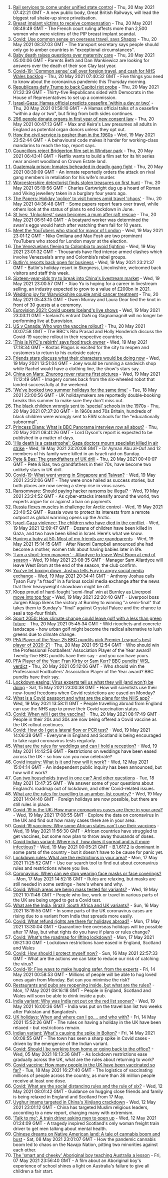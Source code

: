 1. [Rail services to come under unified state control](https://www.bbc.co.uk/news/business-57176858) - Thu, 20 May 2021 07:42:21 GMT - A new public body, Great British Railways, will lead the biggest rail shake-up since privatisation.
2. [Breast implant victims to receive compensation](https://www.bbc.co.uk/news/health-57179180) - Thu, 20 May 2021 08:49:49 GMT - The French court ruling affects more than 2,500 women who were victims of the PIP breast implant scandal.
3. [Covid: Use common sense on overseas travel, says Shapps](https://www.bbc.co.uk/news/uk-57183259) - Thu, 20 May 2021 08:37:03 GMT - The transport secretary says people should only go to amber countries in "exceptional circumstances".
4. [Baby death raises questions over maternity care](https://www.bbc.co.uk/news/health-57147451) - Thu, 20 May 2021 05:00:06 GMT - Parents Beth and Dan Wankiewicz are looking for answers over the death of their son Clay last year.
5. [Covid-19: 'Common sense' call over foreign travel, and cash for NHS Wales backlog](https://www.bbc.co.uk/news/uk-57177409) - Thu, 20 May 2021 07:40:32 GMT - Five things you need to know about the coronavirus pandemic this Thursday morning.
6. [Republicans defy Trump to back Capitol riot probe](https://www.bbc.co.uk/news/world-us-canada-57180679) - Thu, 20 May 2021 01:32:39 GMT - Thirty-five Republicans sided with Democrats in the House of Representatives to set up a commission.
7. [Israel-Gaza: Hamas official predicts ceasefire 'within a day or two'](https://www.bbc.co.uk/news/world-middle-east-57180718) - Thu, 20 May 2021 01:58:10 GMT - A Hamas official talks of a ceasefire "within a day or two", but firing from both sides continues.
8. [296 people donate organs in first year of new consent law](https://www.bbc.co.uk/news/uk-politics-57163433) - Thu, 20 May 2021 00:47:13 GMT - Max and Keira's Law presumes all adults in England as potential organ donors unless they opt out.
9. [How the civil service is posher than in the 1960s](https://www.bbc.co.uk/news/uk-57172634) - Wed, 19 May 2021 23:52:44 GMT - A behavioural code makes it harder for working-class mandarins to reach the top, report says.
10. [Councillors reject Bridgerton film set in Windsor park](https://www.bbc.co.uk/news/uk-england-berkshire-57162376) - Thu, 20 May 2021 06:43:41 GMT - Netflix wants to build a film set for its hit series near ancient woodland on Crown Estate land.
11. [Guatemala prison: Inmates beheaded in deadly gang fight](https://www.bbc.co.uk/news/world-latin-america-57181767) - Thu, 20 May 2021 08:39:09 GMT - An inmate reportedly orders the attack on rival gang members in retaliation for his wife's murder.
12. [Worcestershire detectorist finds stolen treasures on first hunt](https://www.bbc.co.uk/news/uk-england-57170608) - Thu, 20 May 2021 05:19:56 GMT - Charles Cartwright dug up a hoard of Roman and Viking jewellery taken in a burglary four years ago.
13. [The Papers: Holiday 'police' to visit homes amid travel 'chaos'](https://www.bbc.co.uk/news/blogs-the-papers-57180384) - Thu, 20 May 2021 04:36:48 GMT - Some papers report fears over travel, while others look at the status of plans to end lockdown in June.
14. [St Ives: 'Unluckiest' swan becomes a mum after raft rescue](https://www.bbc.co.uk/news/uk-england-cambridgeshire-57156761) - Thu, 20 May 2021 06:51:40 GMT - A boatyard worker was determined the swan's eggs would hatch after watching them fail for 10 years.
15. [Meet the YouTubers who stood for mayor of London](https://www.bbc.co.uk/news/uk-england-london-57177138) - Wed, 19 May 2021 23:01:12 GMT - Niko Omilana and Max Fosh are two prominent YouTubers who stood for London mayor at the election.
16. [The Venezuelans fleeing to Colombia to avoid fighting](https://www.bbc.co.uk/news/world-latin-america-57178193) - Wed, 19 May 2021 23:01:32 GMT - Thousands have fled intense armed clashes which involve Venezuela’s army and Colombia’s rebel groups.
17. [Butlin's resorts back open for business](https://www.bbc.co.uk/news/uk-57165170) - Wed, 19 May 2021 23:21:37 GMT - Butlin's holiday resort in Skegness, Lincolnshire, welcomed back visitors and staff this week.
18. [Sixteen-year-olds try to break into China's livestream market](https://www.bbc.co.uk/news/world-asia-china-57170843) - Wed, 19 May 2021 23:00:57 GMT - Xiao Yu is hoping for a career in livestream selling, an industry expected to grow to a value of £200bn in 2021.
19. [Wedding joy for Warwickshire couple amid cancer treatment](https://www.bbc.co.uk/news/uk-england-coventry-warwickshire-57170307) - Thu, 20 May 2021 05:43:15 GMT - Owen Murray and Laura Dear tied the knot in front of 30 guests at a ceremony.
20. [Eurovision 2021: Covid upsets Iceland's live shows](https://www.bbc.co.uk/news/newsbeat-57178182) - Wed, 19 May 2021 23:03:11 GMT - Iceland's entrant Daði og Gagnamagnið will no longer be performing live at Eurovision.
21. [US v Canada: Who won the vaccine rollout?](https://www.bbc.co.uk/news/world-us-canada-57176501) - Thu, 20 May 2021 00:07:58 GMT - The BBC's Ritu Prasad and Holly Honderich discuss the Covid-19 vaccine rollout in their respective countries.
22. ['This is NYC's rebirth' says food truck owner](https://www.bbc.co.uk/news/world-us-canada-57176620) - Wed, 19 May 2021 17:18:34 GMT - Kostas Plagos is excited for the city to reopen and customers to return to his curbside eatery.
23. [Friends stars discuss what their characters would be doing now](https://www.bbc.co.uk/news/entertainment-arts-57174331) - Wed, 19 May 2021 13:51:04 GMT - Joey would be running a sandwich shop while Rachel would have a clothing line, the show's stars say.
24. [China on Mars: Zhurong rover returns first pictures](https://www.bbc.co.uk/news/science-environment-57172346) - Wed, 19 May 2021 11:12:49 GMT - Imagery comes back from the six-wheeled robot that landed successfully at the weekend.
25. ['We've booked two summer holidays for the same time'](https://www.bbc.co.uk/news/business-57155307) - Tue, 18 May 2021 23:00:56 GMT - UK holidaymakers are reportedly double-booking breaks this summer to make sure they don't miss out.
26. [The black children wrongly sent to 'special' schools in the 1970s](https://www.bbc.co.uk/news/uk-57099654) - Thu, 20 May 2021 07:37:20 GMT - In 1960s and 70s Britain, hundreds of black children were wrongly sent to ESN schools for the "educationally subnormal".
27. [Princess Diana: What is BBC Panorama interview row all about?](https://www.bbc.co.uk/news/explainers-57163815) - Thu, 20 May 2021 08:41:26 GMT - Lord Dyson's report is expected to be published in a matter of days.
28. ['His death is a catastrophe': Gaza doctors mourn specialist killed in air strike](https://www.bbc.co.uk/news/world-middle-east-57148580) - Wed, 19 May 2021 23:20:08 GMT - Dr Ayman Abu al-Ouf and 12 members of his family were killed in an Israeli raid on Sunday.
29. [Pete & Bas: The grandfathers of UK drill](https://www.bbc.co.uk/news/entertainment-arts-57148204) - Thu, 20 May 2021 00:40:07 GMT - Pete & Bas, two grandfathers in their 70s, have become two unlikely stars in UK drill.
30. [Covid-19: What went wrong in Singapore and Taiwan?](https://www.bbc.co.uk/news/world-asia-57153195) - Wed, 19 May 2021 23:22:06 GMT - They were once hailed as success stories, but both places are now seeing a steep rise in virus cases.
31. [Ransomware: Should paying hacker ransoms be illegal?](https://www.bbc.co.uk/news/technology-57173096) - Wed, 19 May 2021 23:24:52 GMT - As cyber-attacks intensify around the world, two experts argue for or against a ban on payments
32. [Russia flexes muscles in challenge for Arctic control](https://www.bbc.co.uk/news/world-europe-57156839) - Wed, 19 May 2021 23:40:52 GMT - Russia vows to protect its interests from a remote outpost as global warming opens up the Arctic.
33. [Israel-Gaza violence: The children who have died in the conflict](https://www.bbc.co.uk/news/world-middle-east-57142627) - Wed, 19 May 2021 12:09:47 GMT - Dozens of children have been killed in Gaza, and two have been killed in Israel. Here's what we know.
34. [Having a baby at 50: Most of my friends are grandparents](https://www.bbc.co.uk/news/57174993) - Wed, 19 May 2021 15:14:15 GMT - After Naomi Campbell announced she had become a mother, women talk about having babies later in life.
35. ['I am a short-term manager' - Allardyce to leave West Brom at end of season](https://www.bbc.co.uk/sport/football/57180362) - Wed, 19 May 2021 23:08:35 GMT - Manager Sam Allardyce will leave West Brom at the end of the season, the club confirm.
36. [You've let boxing down, Joshua tells Fury in angry social media exchange](https://www.bbc.co.uk/sport/boxing/57180205) - Wed, 19 May 2021 20:34:41 GMT - Anthony Joshua calls Tyson Fury "a fraud" in a furious social media exchange after the news that their heavyweight showdown might be off.
37. [Klopp proud of hard-fought 'semi-final' win at Burnley as Liverpool move into top four](https://www.bbc.co.uk/sport/football/57082270) - Wed, 19 May 2021 22:20:40 GMT - Liverpool boss Jurgen Klopp likens the victory at Burnley to winning "a semi-final" that takes them to Sunday's "final" against Crystal Palace and the chance to seal a top-four finish.
38. [Sport 2050: How climate change could leave golf with a less than green future](https://www.bbc.co.uk/sport/56972370) - Thu, 20 May 2021 05:45:34 GMT - Wild ricochets and concrete landscape - how urban golf might become the radical alternative to lush greens due to climate change.
39. [PFA Player of the Year: 25 BBC pundits pick Premier League's best player of 2020-21](https://www.bbc.co.uk/sport/football/57159389) - Thu, 20 May 2021 05:12:54 GMT - Who should win the Professional Footballers' Association Player of the Year award? Twenty-five BBC pundits have their say - and you can have yours.
40. [PFA Player of the Year: Fran Kirby or Sam Kerr? BBC pundits' WSL verdict](https://www.bbc.co.uk/sport/football/56972713) - Thu, 20 May 2021 05:12:06 GMT - Who should win the Professional Footballers' Association Player of the Year award? BBC pundits have their say.
41. [Lockdown easing: Virus experts tell us what they will (and won't) be doing](https://www.bbc.co.uk/news/uk-57069293) - Sat, 15 May 2021 23:00:38 GMT - How will scientists use their new-found freedoms when Covid restrictions are eased on Monday?
42. [What is a Covid passport and what are the plans for the NHS app?](https://www.bbc.co.uk/news/explainers-55718553) - Wed, 19 May 2021 13:58:11 GMT - People travelling abroad from England can use the NHS app to prove their Covid vaccination status.
43. [Covid: When will I get the vaccine?](https://www.bbc.co.uk/news/health-55045639) - Thu, 20 May 2021 08:17:49 GMT - People in their 20s and 30s are now being offered a Covid vaccine as the UK rollout continues.
44. [Covid: How do I get a lateral flow or PCR test?](https://www.bbc.co.uk/news/health-51943612) - Wed, 19 May 2021 14:06:38 GMT - Everyone in England and Scotland is being encouraged to take rapid coronavirus tests regularly.
45. [What are the rules for weddings and can I hold a reception?](https://www.bbc.co.uk/news/explainers-52811509) - Wed, 19 May 2021 14:42:58 GMT - Restrictions on weddings have been eased across the UK - so how can you now celebrate?
46. [Covid inquiry: What is it and how will it work?](https://www.bbc.co.uk/news/explainers-57085964) - Wed, 12 May 2021 15:04:14 GMT - An independent public inquiry has been announced, but how will it work?
47. [Can two households travel in one car? And other questions](https://www.bbc.co.uk/news/world-asia-china-51176409) - Tue, 18 May 2021 13:47:35 GMT - We answer some of your questions about England's roadmap out of lockdown, and other Covid-related issues.
48. [What are the rules for travelling to an amber-list country?](https://www.bbc.co.uk/news/explainers-52544307) - Wed, 19 May 2021 14:04:40 GMT - Foreign holidays are now possible, but there are still rules in place.
49. [Covid-19 in the UK: How many coronavirus cases are there in your area?](https://www.bbc.co.uk/news/uk-51768274) - Wed, 19 May 2021 17:08:55 GMT - Explore the data on coronavirus in the UK and find out how many cases there are in your area.
50. [Covid-19 vaccines: Why some African states can't use their vaccines](https://www.bbc.co.uk/news/56940657) - Wed, 19 May 2021 11:56:30 GMT - African countries have struggled to get vaccines, but some now plan to throw away thousands of doses.
51. [Covid Indian variant: Where is it, how does it spread and is it more infectious?](https://www.bbc.co.uk/news/health-57157496) - Wed, 19 May 2021 00:05:21 GMT - B.1.617.2 is dominant in some parts of the country - but it doesn't have to be cause for panic yet.
52. [Lockdown rules: What are the restrictions in your area?](https://www.bbc.co.uk/news/uk-54373904) - Mon, 17 May 2021 11:25:52 GMT - Use our search tool to find out about coronavirus rules and restrictions where you live.
53. [Coronavirus: When can we stop wearing face masks or face coverings?](https://www.bbc.co.uk/news/health-51205344) - Mon, 17 May 2021 14:52:18 GMT - Rules are relaxing, but masks are still needed in some settings - here's where and why.
54. [Covid: Which areas are being mass tested for variants?](https://www.bbc.co.uk/news/explainers-54872039) - Wed, 19 May 2021 10:11:46 GMT - People who live, work or travel in various parts of the UK are being urged to get a Covid test.
55. [What are the India, Brazil, South Africa and UK variants?](https://www.bbc.co.uk/news/health-55659820) - Sun, 16 May 2021 18:19:55 GMT - In some parts of the UK coronavirus cases are rising due to a variant from India that spreads more easily.
56. [Covid: What refund rights are there for holidays abroad?](https://www.bbc.co.uk/news/business-51615412) - Mon, 17 May 2021 13:30:04 GMT - Quarantine-free overseas holidays will be possible after 17 May, but what rights do you have if plans or rules change?
57. [Covid: What's the roadmap for lifting lockdown?](https://www.bbc.co.uk/news/explainers-52530518) - Mon, 17 May 2021 09:21:30 GMT - Lockdown restrictions have eased in England, Scotland and Wales
58. [Covid: How should I protect myself now?](https://www.bbc.co.uk/news/health-57087517) - Sun, 16 May 2021 22:57:33 GMT - What are the actions we can take to reduce our risk of catching the virus?
59. [Covid-19: Five ways to make hugging safer, from the experts](https://www.bbc.co.uk/news/uk-57083571) - Fri, 14 May 2021 00:58:53 GMT - Millions of people will be able to hug loved ones again from Monday. But can you minimise the risk?
60. [Restaurants and pubs are reopening inside, but what are the rules?](https://www.bbc.co.uk/news/business-52977388) - Mon, 17 May 2021 09:16:18 GMT - People in England, Scotland and Wales will soon be able to drink inside a pub.
61. [India variant: Why was India not put on the red list sooner?](https://www.bbc.co.uk/news/56801288) - Wed, 19 May 2021 16:00:36 GMT - India was put on the travel ban list two weeks after Pakistan and Bangladesh.
62. [UK holidays: When and where can I go.... and who with?](https://www.bbc.co.uk/news/explainers-52646738) - Fri, 14 May 2021 15:52:26 GMT - The rules on having a holiday in the UK have been relaxed - but restrictions remain.
63. [Indian variant: What's causing the spike in Bolton?](https://www.bbc.co.uk/news/health-57094274) - Fri, 14 May 2021 00:08:55 GMT - The town has seen a sharp spike in Covid cases - driven by the emergence of the Indian variant.
64. [Covid: Should I be working from home or going back to the office?](https://www.bbc.co.uk/news/business-52567567) - Wed, 05 May 2021 16:13:36 GMT - As lockdown restrictions ease gradually across the UK, what are the rules about returning to work?
65. [Covid vaccine: How many people in the UK have been vaccinated so far?](https://www.bbc.co.uk/news/health-55274833) - Tue, 18 May 2021 16:27:40 GMT - The logistics of vaccinating millions of people across the country, as more than 36 million people receive at least one dose.
66. [Covid: What are the social distancing rules and the rule of six?](https://www.bbc.co.uk/news/uk-51506729) - Wed, 12 May 2021 08:01:42 GMT - Guidance on hugging close friends and family is being relaxed in England and Scotland from 17 May.
67. [Uyghur imams targeted in China's Xinjiang crackdown](https://www.bbc.co.uk/news/world-asia-china-56986057) - Wed, 12 May 2021 23:01:12 GMT - China has targeted Muslim religious leaders, according to a new report, charging many with extremism.
68. ['Talk to me': A train driver asking men to open up](https://www.bbc.co.uk/news/stories-57060971) - Wed, 12 May 2021 01:24:09 GMT - A tragedy inspired Scotland's only woman freight train driver to get men talking about mental health.
69. [Chinese dreams on Native American land: A tale of cannabis boom and bust](https://www.bbc.co.uk/news/world-us-canada-56835897) - Sat, 08 May 2021 23:01:07 GMT - How the pandemic cannabis boom led to chaos on the Navajo Nation, pitting two minorities against each other.
70. [The 'smart and cheeky' Aboriginal boy teaching Australia a lesson](https://www.bbc.co.uk/news/stories-56544429) - Fri, 07 May 2021 23:56:40 GMT - A film about an Aboriginal boy's experience of school shines a light on Australia's failure to give all children a fair start.
